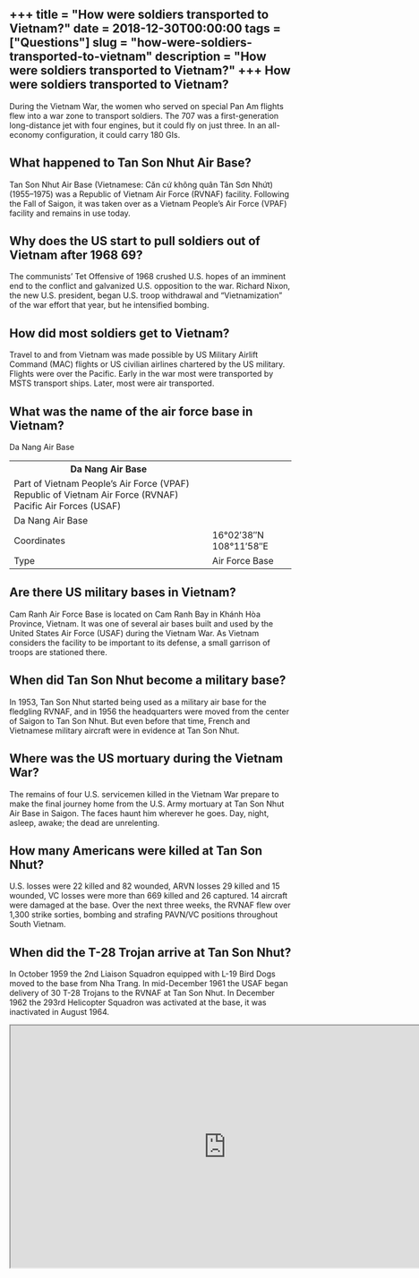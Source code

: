 +++
title = "How were soldiers transported to Vietnam?"
date = 2018-12-30T00:00:00
tags = ["Questions"]
slug = "how-were-soldiers-transported-to-vietnam"
description = "How were soldiers transported to Vietnam?"
+++
How were soldiers transported to Vietnam?
-----------------------------------------

During the Vietnam War, the women who served on special Pan Am flights flew into a war zone to transport soldiers. The 707 was a first-generation long-distance jet with four engines, but it could fly on just three. In an all-economy configuration, it could carry 180 GIs.

What happened to Tan Son Nhut Air Base?
---------------------------------------

Tan Son Nhut Air Base (Vietnamese: Căn cứ không quân Tân Sơn Nhứt) (1955–1975) was a Republic of Vietnam Air Force (RVNAF) facility. Following the Fall of Saigon, it was taken over as a Vietnam People’s Air Force (VPAF) facility and remains in use today.

Why does the US start to pull soldiers out of Vietnam after 1968 69?
--------------------------------------------------------------------

The communists’ Tet Offensive of 1968 crushed U.S. hopes of an imminent end to the conflict and galvanized U.S. opposition to the war. Richard Nixon, the new U.S. president, began U.S. troop withdrawal and “Vietnamization” of the war effort that year, but he intensified bombing.

How did most soldiers get to Vietnam?
-------------------------------------

Travel to and from Vietnam was made possible by US Military Airlift Command (MAC) flights or US civilian airlines chartered by the US military. Flights were over the Pacific. Early in the war most were transported by MSTS transport ships. Later, most were air transported.

What was the name of the air force base in Vietnam?
---------------------------------------------------

Da Nang Air Base

<table><tr><th>Da Nang Air Base</th></tr><tr><td>Part of Vietnam People’s Air Force (VPAF) Republic of Vietnam Air Force (RVNAF) Pacific Air Forces (USAF)</td></tr><tr><td>Da Nang Air Base</td></tr><tr><td>Coordinates</td><td>16°02′38″N 108°11′58″E</td></tr><tr><td>Type</td><td>Air Force Base</td></tr></table>

Are there US military bases in Vietnam?
---------------------------------------

Cam Ranh Air Force Base is located on Cam Ranh Bay in Khánh Hòa Province, Vietnam. It was one of several air bases built and used by the United States Air Force (USAF) during the Vietnam War. As Vietnam considers the facility to be important to its defense, a small garrison of troops are stationed there.

When did Tan Son Nhut become a military base?
---------------------------------------------

In 1953, Tan Son Nhut started being used as a military air base for the fledgling RVNAF, and in 1956 the headquarters were moved from the center of Saigon to Tan Son Nhut. But even before that time, French and Vietnamese military aircraft were in evidence at Tan Son Nhut.

Where was the US mortuary during the Vietnam War?
-------------------------------------------------

The remains of four U.S. servicemen killed in the Vietnam War prepare to make the final journey home from the U.S. Army mortuary at Tan Son Nhut Air Base in Saigon. The faces haunt him wherever he goes. Day, night, asleep, awake; the dead are unrelenting.

How many Americans were killed at Tan Son Nhut?
-----------------------------------------------

U.S. losses were 22 killed and 82 wounded, ARVN losses 29 killed and 15 wounded, VC losses were more than 669 killed and 26 captured. 14 aircraft were damaged at the base. Over the next three weeks, the RVNAF flew over 1,300 strike sorties, bombing and strafing PAVN/VC positions throughout South Vietnam.

When did the T-28 Trojan arrive at Tan Son Nhut?
------------------------------------------------

In October 1959 the 2nd Liaison Squadron equipped with L-19 Bird Dogs moved to the base from Nha Trang. In mid-December 1961 the USAF began delivery of 30 T-28 Trojans to the RVNAF at Tan Son Nhut. In December 1962 the 293rd Helicopter Squadron was activated at the base, it was inactivated in August 1964.

<iframe allow="accelerometer; autoplay; clipboard-write; encrypted-media; gyroscope; picture-in-picture" allowfullscreen="" class="__youtube_prefs__  epyt-is-override  no-lazyload" data-no-lazy="1" data-origheight="433" data-origwidth="770" data-skipgform_ajax_framebjll="" height="433" id="_ytid_57718" loading="lazy" src="https://www.youtube.com/embed/Qt-YfdhqlYo?enablejsapi=1&autoplay=0&cc_load_policy=0&cc_lang_pref=&iv_load_policy=1&loop=0&modestbranding=0&rel=1&fs=1&playsinline=0&autohide=2&theme=dark&color=red&controls=1&" title="YouTube player" width="770"></iframe>